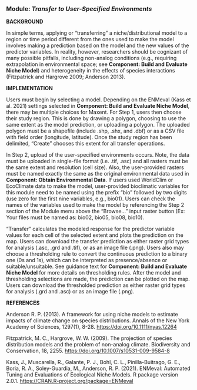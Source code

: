 ### **Module:** ***Transfer to User-Specified Environments***

**BACKGROUND**

In simple terms, applying or “transferring” a niche/distributional model to a region or time period different from the ones used to make the model involves making a prediction based on the model and the new values of the predictor variables. In reality, however, researchers should be cognizant of many possible pitfalls, including non-analog conditions (e.g., requiring extrapolation in environmental space; see **Component: Build and Evaluate Niche Model**) and heterogeneity in the effects of species interactions (Fitzpatrick and Hargrove 2009; Anderson 2013).

**IMPLEMENTATION**

Users must begin by selecting a model. Depending on the ENMeval (Kass et al. 2021) settings selected in **Component: Build and Evaluate Niche Model**, there may be multiple choices for Maxent. For Step 1, users then choose their study region. This is done by drawing a polygon, choosing to use the same extent as the model prediction, or uploading a polygon. The uploaded polygon must be a shapefile (include .shp, .shx, and .dbf) or as a CSV file with field order (longitude, latitude). Once the study region has been delimited, “Create” chooses this extent for all transfer operations. 

In Step 2, upload of the user-specified environments occurs. Note, the data must be uploaded in single-file format (i.e. .tif, .asc) and all rasters must be the same extent and resolution (cell size). Also, the user-provided rasters must be named exactly the same as the original environmental data used in **Component: Obtain Environmental Data**. If users used WorldClim or EcoClimate data to make the model, user-provided bioclimatic variables for this module need to be named using the prefix “bio” followed by two digits (use zero for the first nine variables, e.g., bio01). Users can check the names of the variables used to make the model by referencing the Step 2 section of the Module menu above the “Browse…” input raster button (Ex: Your files must be named as:  bio02, bio05, bio08, bio10).
 
“Transfer” calculates the modeled response for the predictor variable values for each cell of the selected extent and plots the prediction on the map. Users can download the transfer prediction as either raster grid types for analysis (.asc, .grd and .tif), or as an image file (.png).
Users also may choose a thresholding rule to convert the continuous prediction to a binary one (0s and 1s), which can be interpreted as presence/absence or suitable/unsuitable. See guidance text for **Component: Build and Evaluate Niche Model** for more details on thresholding rules. After the model and thresholding selections are made, the prediction can be plotted on the map. Users can download the thresholded prediction as either raster grid types for analysis (.grd and .asc) or as an image file (.png).


**REFERENCES**

Anderson R. P. (2013). A framework for using niche models to estimate impacts of climate change on species distributions. Annals of the New York Academy of Sciences, 1297(1), 8-28. <a href="https://doi.org/10.1111/nyas.12264" target="_blank">https://doi.org/10.1111/nyas.12264</a>

Fitzpatrick, M. C., Hargrove, W. W. (2009). The projection of species distribution models and the problem of non-analog climate. Biodiversity and Conservation, 18, 2255. <a href="https://doi.org/10.1007/s10531-009-9584-8" target="_blank">https://doi.org/10.1007/s10531-009-9584-8</a>

Kass, J., Muscarella, R., Galante, P. J., Bohl, C. L., Pinilla-Buitrago, G. E., Boria, R. A., Soley-Guardia, M., Anderson, R. P. (2021). ENMeval: Automated Tuning and Evaluations of Ecological Niche Models. R package version 2.0.1. <a href="https://CRAN.R-project.org/package=ENMeval" target="_blank">https://CRAN.R-project.org/package=ENMeval</a> 


